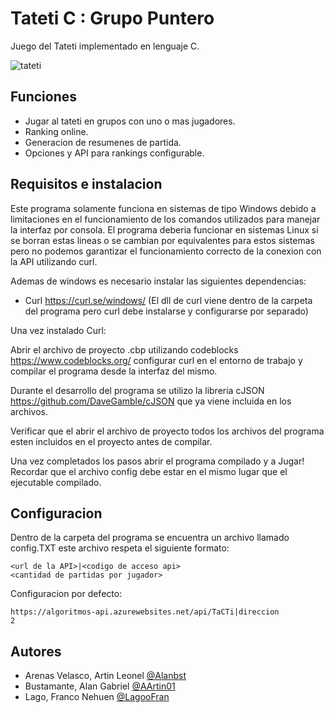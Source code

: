 
# Tateti C : Grupo Puntero

Juego del Tateti implementado en lenguaje C.


![tateti](https://media1.giphy.com/media/v1.Y2lkPTc5MGI3NjExbTdkNnJod3hpZTg4ZzAxaGZsZ3U0dTU2YXUzajFnZWFzeTVuaTRjZCZlcD12MV9pbnRlcm5hbF9naWZfYnlfaWQmY3Q9Zw/mFbaZGgiuHW9FiX2AU/giphy.gif)

## Funciones

- Jugar al tateti en grupos con uno o mas jugadores.
- Ranking online.
- Generacion de resumenes de partida.
- Opciones y API para rankings configurable.


## Requisitos e instalacion

Este programa solamente funciona en sistemas de tipo Windows debido a limitaciones en el funcionamiento de los comandos utilizados para manejar la interfaz por consola. El programa deberia funcionar en sistemas Linux si se borran estas lineas o se cambian por equivalentes para estos sistemas pero no podemos garantizar el funcionamiento correcto de la conexion con la API utilizando curl.


Ademas de windows es necesario instalar las siguientes dependencias:

- Curl https://curl.se/windows/ (El dll de curl viene dentro de la carpeta del programa pero curl debe instalarse y configurarse por separado)

Una vez instalado Curl: 

Abrir el archivo de proyecto .cbp utilizando codeblocks https://www.codeblocks.org/ configurar curl en el entorno de trabajo y compilar el programa desde la interfaz del mismo. 

Durante el desarrollo del programa se utilizo la libreria cJSON https://github.com/DaveGamble/cJSON que ya viene incluida en los archivos.

Verificar que el abrir el archivo de proyecto todos los archivos del programa esten incluidos en el proyecto antes de compilar.

Una vez completados los pasos abrir el programa compilado y a Jugar! Recordar que el archivo config debe estar en el mismo lugar que el ejecutable compilado.




    
## Configuracion

Dentro de la carpeta del programa se encuentra un archivo llamado config.TXT este archivo respeta el siguiente formato:

```
<url de la API>|<codigo de acceso api>
<cantidad de partidas por jugador>
```

Configuracion por defecto:

```
https://algoritmos-api.azurewebsites.net/api/TaCTi|direccion
2
```


## Autores

- Arenas Velasco, Artin Leonel [@Alanbst](https://github.com/AArtin001)
- Bustamante, Alan Gabriel [@AArtin01](https://github.com/Alanbst)
- Lago, Franco Nehuen [@LagooFran](https://github.com/LagooFran)

